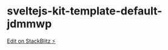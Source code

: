 # sveltejs-kit-template-default-jdmmwp

[Edit on StackBlitz ⚡️](https://stackblitz.com/edit/sveltejs-kit-template-default-jdmmwp)